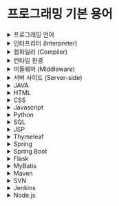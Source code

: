 # 프로그래밍 기본 용어

<details>
<summary>프로그래밍 언어</summary>

**프로그래밍 언어:**  
프로그래밍 언어는 소프트웨어나 웹 애플리케이션을 개발하기 위해 사용되는 문법과 규칙의 집합입니다. 예를 들어, Python, Java, JavaScript 등이 있습니다. 각 언어는 고유의 문법과 특성을 가지고 있으며, 이를 통해 개발자는 컴퓨터에게 특정 작업을 수행하도록 명령할 수 있습니다. 예를 들어, Python을 사용하여 데이터 분석을 수행하거나, Java를 사용하여 대규모 엔터프라이즈 애플리케이션을 개발할 수 있습니다.
</details>

<details>
<summary>인터프리터 (Interpreter)</summary>

**인터프리터:**  
인터프리터는 소스 코드를 한 줄씩 읽어 해석하고 실행하는 프로그램입니다. 예를 들어,Javascript, Python은 인터프리터 언어입니다. 코드가 작성되고 나서 바로 실행할 수 있어, 빠르게 결과를 확인하고 디버깅할 수 있습니다. 이는 개발 과정에서 매우 유용하지만, 한 줄씩 해석하기 때문에 실행 속도가 컴파일러 언어에 비해 느릴 수 있습니다.
</details>

<details>
<summary>컴파일러 (Compiler)</summary>

**컴파일러:**  
컴파일러는 소스 코드를 한꺼번에 기계어 또는 바이트코드로 변환하여 실행 파일을 생성하는 프로그램입니다. 예를 들어, C++과 같은 언어는 컴파일러를 사용합니다. 소스 코드를 컴파일하여 생성된 실행 파일은 빠르게 실행될 수 있지만, 코드 수정 후에는 다시 컴파일 과정을 거쳐야 합니다. 이는 처음에는 시간이 더 걸리지만, 실행 속도에서는 큰 이점을 제공합니다.
</details>

<details>
<summary>런타임 환경</summary>

**런타임 환경:**  
런타임 환경은 프로그램이 실행되는 동안 필요한 시스템 및 소프트웨어 환경을 의미합니다. 예를 들어, Java 프로그램은 JVM(Java Virtual Machine)이라는 런타임 환경에서 실행됩니다. 런타임 환경은 프로그램이 원활하게 실행되기 위해 필요한 모든 라이브러리, 메모리, CPU 등의 자원을 포함합니다.
</details>

<details>
<summary>미들웨어 (Middleware)</summary>

**미들웨어:**  
미들웨어는 애플리케이션과 운영 체제, 서버와 클라이언트 사이에서 중간 역할을 하는 소프트웨어입니다. 예를 들어, 데이터베이스 연결을 관리하는 JDBC, 웹 서버 역할을 하는 Apache Tomcat 등이 있습니다. 미들웨어는 다양한 시스템 간의 통신을 돕고, 데이터 관리 및 애플리케이션 서비스 제공을 용이하게 합니다. 예를 들어, 웹 애플리케이션이 데이터베이스에 접근할 때 미들웨어를 통해 안전하고 효율적으로 데이터를 주고받을 수 있습니다.
</details>

<details>
<summary>서버 사이드 (Server-side)</summary>

**서버 사이드:**  
서버 사이드는 서버에서 실행되는 코드 또는 작업을 의미합니다. 예를 들어, 사용자가 웹 페이지에서 데이터를 입력하면, 서버 사이드 코드가 이 데이터를 처리하고, 데이터베이스에 저장하거나 다른 작업을 수행합니다. 이는 보안과 성능 측면에서 중요합니다. 예를 들어, 사용자의 로그인 정보 검증, 데이터베이스 쿼리 처리 등이 서버 사이드에서 이루어집니다.
</details>

<details>
<summary>JAVA</summary>

**JAVA:**  
Java는 객체 지향 프로그래밍 언어로, 대규모 애플리케이션 개발에 주로 사용됩니다. 플랫폼 독립적인 언어로, 한 번 작성된 코드는 어디서든 실행할 수 있습니다. 예를 들어, Java를 사용하여 은행 시스템이나 대규모 전자 상거래 사이트와 같은 복잡한 애플리케이션을 개발할 수 있습니다. Java는 강력한 라이브러리와 프레임워크를 제공하며, 안정성과 보안성이 높아 기업 환경에서 많이 사용됩니다.
</details>

<details>
<summary>HTML</summary>

**HTML:**  
HTML(HyperText Markup Language)은 웹 페이지의 구조와 내용을 정의하는 마크업 언어입니다. 예를 들어, HTML 태그를 사용하여 텍스트, 이미지, 링크 등 다양한 요소를 웹 페이지에 배치합니다. HTML은 웹 페이지의 기본 구조를 잡는 역할을 하며, 웹 브라우저가 이를 해석하여 화면에 보여줍니다.
</details>

<details>
<summary>CSS</summary>

**CSS:**  
CSS(Cascading Style Sheets)는 웹 페이지의 외관을 정의하는 스타일시트 언어입니다. HTML과 함께 사용되어, 웹 페이지의 레이아웃, 색상, 폰트 등을 설정하여 시각적으로 아름다운 페이지를 만듭니다. 예를 들어, CSS를 사용하여 웹 페이지의 배경 색상을 변경하거나, 텍스트의 크기와 색상을 조정할 수 있습니다.
</details>

<details>
<summary>Javascript</summary>

**Javascript:**  
Javascript는 웹 페이지의 동적 기능을 구현하는 스크립트 언어입니다. HTML과 CSS와 함께 사용되어, 사용자와 상호작용하는 웹 페이지를 만듭니다. 예를 들어, 버튼 클릭 시 이벤트 처리, 폼 검증, 애니메이션 등을 구현할 수 있습니다. 예를 들어, 쇼핑몰 사이트에서 장바구니에 물건을 추가할 때 동적으로 업데이트하는 기능을 구현할 수 있습니다.
</details>

<details>
<summary>Python</summary>

**Python:**  
Python은 고수준 프로그래밍 언어로, 간결하고 읽기 쉬운 문법을 갖추고 있습니다. 웹 개발, 데이터 분석, 인공지능, 과학 계산 등 다양한 분야에서 사용됩니다. 예를 들어, Django 프레임워크를 사용하여 웹 애플리케이션을 개발하거나, Pandas 라이브러리를 사용하여 데이터 분석을 수행할 수 있습니다. Python은 강력한 라이브러리와 커뮤니티 지원으로 인해 매우 인기가 있습니다.
</details>

<details>
<summary>SQL</summary>

**SQL:**  
SQL(Structured Query Language)은 데이터베이스의 데이터를 관리하고 조작하기 위한 쿼리 언어입니다. 데이터베이스에서 데이터를 검색, 삽입, 업데이트, 삭제하는 등의 작업을 수행할 수 있습니다. 예를 들어, 고객 관리 시스템에서 고객 정보를 조회하거나, 새로운 고객 정보를 데이터베이스에 추가할 때 SQL을 사용합니다.
</details>

<details>
<summary>JSP</summary>

**JSP:**  
JSP(JavaServer Pages)는 자바 기반 템플릿 엔진으로, HTML 내에 자바 코드를 삽입하여 동적 웹 페이지를 생성합니다. 예를 들어, 사용자가 입력한 데이터를 처리하여 결과를 동적으로 생성하는 웹 페이지를 만들 수 있습니다. 주로 서버 사이드에서 실행되며, 서블릿과 함께 사용됩니다.
</details>

<details>
<summary>Thymeleaf</summary>

**Thymeleaf:**  
Thymeleaf는 자바 기반 템플릿 엔진으로, HTML 템플릿을 사용하여 동적 웹 페이지를 생성합니다. 주로 스프링 프레임워크와 함께 사용되며, 자연스러운 HTML 형태로 템플릿을 작성할 수 있어 직관적입니다. 예를 들어, HTML 문서 안에 변수를 삽입하여 서버에서 동적으로 데이터를 채울 수 있습니다.
</details>

<details>
<summary>Spring</summary>

**Spring:**  
Spring은 자바 플랫폼을 위한 애플리케이션 프레임워크로, 자바 애플리케이션 개발을 단순화하고, 다양한 엔터프라이즈 애플리케이션 기능을 제공합니다. DI(Dependency Injection), AOP(Aspect-Oriented Programming) 등의 기능을 통해 개발 생산성을 높입니다. 예를 들어, 대규모 웹 애플리케이션에서 의존성을 관리하고, 횡단 관심사를 분리하여 코드를 깔끔하게 유지할 수 있습니다.
</details>

<details>
<summary>Spring Boot</summary>

**Spring Boot:**  
Spring Boot는 Spring 프레임워크를 기반으로 하며, Spring 애플리케이션의 설정과 구성을 단순화합니다. 최소한의 설정으로 빠르게 애플리케이션을 개발하고 배포할 수 있습니다. 예를 들어, 기본 설정이 포함된 템플릿 프로젝트를 사용하여 웹 애플리케이션을 빠르게 시작할 수 있습니다.
</details>

<details>
<summary>Flask</summary>

**Flask:**  
Flask는 파이썬을 위한 마이크로 웹 프레임워크로, 간단하고 유연한 웹 애플리케이션 개발을 지원합니다. 최소한의 기능만 포함되어 있으며, 필요에 따라 확장할 수 있습니다. 예를 들어, 작은 규모의 웹 애플리케이션이나 API 서버를 빠르게 개발할 수 있습니다.
</details>

<details>
<summary>MyBatis</summary>

**MyBatis:**  
MyBatis는 자바 애플리케이션에서 데이터베이스와 상호작용하기 위한 퍼시스턴스 프레임워크입니다. SQL 쿼리를 XML 파일이나 애노테이션으로 관리하며, 복잡한 매핑을 지원합니다. 예를 들어, 데이터베이스에서 복잡한 쿼리를 작성하고 이를 자바 객체와 매핑하여 사용할 수 있습니다.
</details>

<details>
<summary>Maven</summary>

**Maven:**  
Apache Maven은 자바 프로젝트 관리 및 빌드 자동화 도구입니다. 프로젝트의 빌드, 의존성 관리, 배포 등을 자동화하여 개발 효율성을 높입니다. 예를 들어, 프로젝트의 라이브러리 의존성을 관리하고, 빌드 과정을 자동화하여 일관된 빌드 환경을 제공합니다.
</details>

<details>
<summary>SVN</summary>

**SVN:**  
SVN(Subversion)은 소스 코드 버전 관리를 위한 도구로, 개발자들이 코드 변경 사항을 추적하고 협업할 수 있게 합니다. 코드의 히스토리를 관리하며, 이전 버전으로의 롤백이 가능합니다. 예를 들어, 여러 개발자가 동시에 작업할 때 충돌을 관리하고, 변경 내역을 추적하여 협업을 원활하게 합니다.
</details>

<details>
<summary>Jenkins</summary>

**Jenkins:**  
Jenkins는 CI/CD(Continuous Integration/Continuous Deployment) 도구로, 자동화된 빌드, 테스트, 배포를 지원하여 소프트웨어 개발의 효율성을 높입니다. 예를 들어, 코드가 변경될 때마다 자동으로 빌드하고 테스트하여, 버그를 조기에 발견하고 배포할 수 있습니다.
</details>

<details>
<summary>Node.js</summary>

**Node.js:**  
Node.js는 자바스크립트 런타임 환경으로, 서버 사이드 애플리케이션 개발을 지원합니다. 비동기 이벤트 기반 아키텍처를 통해 높은 성능과 확장성을 제공합니다. 예를 들어, 실시간 채팅 애플리케이션이나 높은 트래픽을 처리하는 서버를 개발할 때 사용됩니다. Node.js를 사용하면 자바스크립트를 서버에서도 사용할 수 있습니다.
</details>
